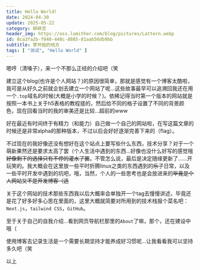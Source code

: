 ```yaml
---
title: Hello World!
date: 2024-04-30
update: 2025-05-22
category: 碎碎念
header_img: https://oss.lumither.com/blog/pictures/Lattern.webp
id: 8ca3fa2b-f040-448c-8885-81aab56db9bb
subtitle: 梦开始的地方
tags: [ "测试", "Hello World" ]
---
```


嗯哼（清嗓子），来一个不那么正经的介绍吧（笑

建立这个blog(也许是个人网站？)的原因很简单，那就是感觉有一个博客太酷啦，我可是从好久之前就企划去建立一个网站了呢...这些故事最早可以追溯回我还在用一个`.top`域名的时候(大概是小学的时候？)。依稀记得当时第一个版本的网站就是按照一本书上关于h5表格的教程搓的，然后给不同的格子设置了不同的背景颜色，现在回看当时的我的审美还是比较...超前的www

好在最近有时间终于有精力（和能力）自己做一个自己的网站啦，在写这篇文章的时候还是非常alpha的那种版本，不过以后会好好逐渐完善下来的（flag）。

不过现在的我好像还没有想好在这个站点上要写些什么东西，技术分享？对于一个萌新果然还是要求太高了罢（个人生活中遇到的东西...好像也没什么好写的感觉哦~~好像剩下的选择只有不停的灌水了罢~~。不管怎么说，最后是决定随缘更新了......开玩笑的。我大概会在这里放一些平时折腾linux之类的东西遇到的~~乐子~~日常，以及一些平时开发中遇到的坑吧，哦，当然，个人的一些思考也是会放进来的~~毕竟是个人网站又不是开发博客（逃~~

关于这个网站的技术那些东西我以后大概率会单独开一个tag去慢慢讲述，毕竟还是花了好多好多心思在里面的，这里大概就简要对所用到的技术栈报个菜名吧：`Next.js`，`tailwind CSS`，`GitHub`。

至于关于自己的自我介绍...看到网页导航栏那里的`About`了嘛，那个，还在建设中哦（

使用博客去记录生活是一个需要长期坚持才能养成好习惯呢...让我看看我可以坚持多久吧（笑

以上
